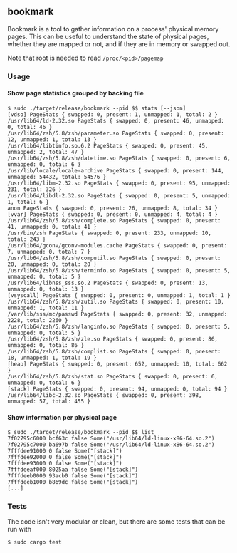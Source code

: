 ## bookmark

Bookmark is a tool to gather information on a process' physical memory pages. This can be useful to understand the state of physical pages, whether they are mapped or not, and if they are in memory or swapped out.

Note that root is needed to read `/proc/<pid>/pagemap`

### Usage


#### Show page statistics grouped by backing file

```shell
$ sudo ./target/release/bookmark --pid $$ stats [--json]
[vdso] PageStats { swapped: 0, present: 1, unmapped: 1, total: 2 }
/usr/lib64/ld-2.32.so PageStats { swapped: 0, present: 46, unmapped: 0, total: 46 }
/usr/lib64/zsh/5.8/zsh/parameter.so PageStats { swapped: 0, present: 12, unmapped: 1, total: 13 }
/usr/lib64/libtinfo.so.6.2 PageStats { swapped: 0, present: 45, unmapped: 2, total: 47 }
/usr/lib64/zsh/5.8/zsh/datetime.so PageStats { swapped: 0, present: 6, unmapped: 0, total: 6 }
/usr/lib/locale/locale-archive PageStats { swapped: 0, present: 144, unmapped: 54432, total: 54576 }
/usr/lib64/libm-2.32.so PageStats { swapped: 0, present: 95, unmapped: 231, total: 326 }
/usr/lib64/libdl-2.32.so PageStats { swapped: 0, present: 5, unmapped: 1, total: 6 }
anon PageStats { swapped: 0, present: 26, unmapped: 8, total: 34 }
[vvar] PageStats { swapped: 0, present: 0, unmapped: 4, total: 4 }
/usr/lib64/zsh/5.8/zsh/complete.so PageStats { swapped: 0, present: 41, unmapped: 0, total: 41 }
/usr/bin/zsh PageStats { swapped: 0, present: 233, unmapped: 10, total: 243 }
/usr/lib64/gconv/gconv-modules.cache PageStats { swapped: 0, present: 7, unmapped: 0, total: 7 }
/usr/lib64/zsh/5.8/zsh/computil.so PageStats { swapped: 0, present: 20, unmapped: 0, total: 20 }
/usr/lib64/zsh/5.8/zsh/terminfo.so PageStats { swapped: 0, present: 5, unmapped: 0, total: 5 }
/usr/lib64/libnss_sss.so.2 PageStats { swapped: 0, present: 13, unmapped: 0, total: 13 }
[vsyscall] PageStats { swapped: 0, present: 0, unmapped: 1, total: 1 }
/usr/lib64/zsh/5.8/zsh/zutil.so PageStats { swapped: 0, present: 10, unmapped: 1, total: 11 }
/var/lib/sss/mc/passwd PageStats { swapped: 0, present: 32, unmapped: 2228, total: 2260 }
/usr/lib64/zsh/5.8/zsh/langinfo.so PageStats { swapped: 0, present: 5, unmapped: 0, total: 5 }
/usr/lib64/zsh/5.8/zsh/zle.so PageStats { swapped: 0, present: 86, unmapped: 0, total: 86 }
/usr/lib64/zsh/5.8/zsh/complist.so PageStats { swapped: 0, present: 18, unmapped: 1, total: 19 }
[heap] PageStats { swapped: 0, present: 652, unmapped: 10, total: 662 }
/usr/lib64/zsh/5.8/zsh/stat.so PageStats { swapped: 0, present: 6, unmapped: 0, total: 6 }
[stack] PageStats { swapped: 0, present: 94, unmapped: 0, total: 94 }
/usr/lib64/libc-2.32.so PageStats { swapped: 0, present: 398, unmapped: 57, total: 455 }
```

#### Show information per physical page

```shell
$ sudo ./target/release/bookmark --pid $$ list
7f02795c6000 bcf63c false Some("/usr/lib64/ld-linux-x86-64.so.2")
7f02795c7000 ba697b false Some("/usr/lib64/ld-linux-x86-64.so.2")
7fffdee91000 0 false Some("[stack]")
7fffdee92000 0 false Some("[stack]")
7fffdee93000 0 false Some("[stack]")
7fffdeeaf000 8025aa false Some("[stack]")
7fffdeeb0000 93acb0 false Some("[stack]")
7fffdeeb1000 b869dc false Some("[stack]")
[...]
```


### Tests

The code isn't very modular or clean, but there are some tests that can be run with

```shell
$ sudo cargo test
```
